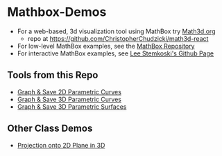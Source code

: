 # Mathbox-Demos

- For a web-based, 3d visualization tool using MathBox try [Math3d.org](https://www.math3d.org)
  - repo at https://github.com/ChristopherChudzicki/math3d-react
- For low-level MathBox examples, see the [MathBox Repository](https://github.com/unconed/mathbox)
- For interactive MathBox examples, see [Lee Stemkoski's Github Page](https://github.com/stemkoski/stemkoski.github.com)


## Tools from this Repo

- [Graph & Save 2D Parametric Curves](https://JuanFMontesinos.github.io/MathBox-Demos/parametric_curves_2D.html)
- [Graph & Save 3D Parametric Curves](https://JuanFMontesinos.github.io/MathBox-Demos/parametric_curves_3D.html)
- [Graph & Save 3D Parametric Surfaces](https://JuanFMontesinos.github.io/MathBox-Demos/parametric_surfaces_3D.html)

## Other Class Demos

- [Projection onto 2D Plane in 3D](https://JuanFMontesinos.github.io/MathBox-Demos/projection_in_3D.html)
